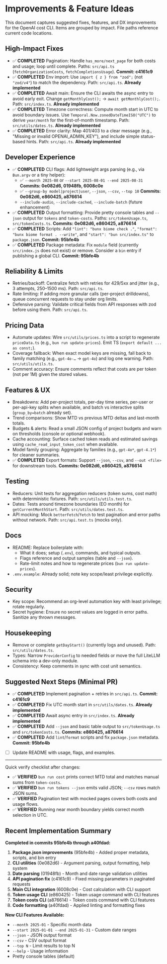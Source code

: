 # Improvements & Feature Ideas

This document captures suggested fixes, features, and DX improvements for the OpenAI cost CLI. Items are grouped by impact. File paths reference current code locations.

## High-Impact Fixes

-  ✅ **COMPLETED** Pagination: Handle `has_more/next_page` for both costs and usage; loop until complete. Paths: `src/api.ts` (`fetchOrganizationCosts`, `fetchCompletionsUsage`). **Commit: c4161c9**
-  ✅ **COMPLETED** Env import: Use `import { z } from "zod";` (not `"zod/v4"`) to match the dependency. Path: `src/api.ts`. **Already implemented**
-  ✅ **COMPLETED** Await main: Ensure the CLI awaits the async entry to avoid early exit. Change `getMonthlyCost();` → `await getMonthlyCost();`. Path: `src/index.ts`. **Already implemented**
-  ✅ **COMPLETED** Timezone correctness: Compute month start in UTC to avoid boundary issues. Use `Temporal.Now.zonedDateTimeISO("UTC")` to derive `year/month` for the first-of-month timestamp. Path: `src/utils/dates.ts`. **Already implemented**
-  ✅ **COMPLETED** Error clarity: Map 401/403 to a clear message (e.g., "Missing or invalid OPENAI_ADMIN_KEY"), and include simple status-based hints. Path: `src/api.ts`. **Already implemented**

## Developer Experience

-  ✅ **COMPLETED** CLI flags: Add lightweight args parsing (e.g., via `Bun.argv` or a tiny helper):
   -  ✅ `--month 2025-08` or `--start 2025-08-01 --end 2025-08-31` **Commits: 0e082d6, 01948fb, 6008c0e**
   -  ✅ `--group-by model|project|user`, `--json`, `--csv`, `--top 10` **Commits: 0e082d6, e860425, a876614**
   -  `--include-audio`, `--include-cached`, `--include-batch` (future enhancement)
-  ✅ **COMPLETED** Output formatting: Provide pretty console tables and `--json` output for `tokens` and `token-costs`. Paths: `src/tokenUsage.ts`, `src/tokenCosts.ts`. **Commits: 0e082d6, e860425, a876614**
-  ✅ **COMPLETED** Scripts: Add `"lint": "bunx biome check ."`, `"format": "bunx biome format . --write"`, and `"start": "bun src/index.ts"` to `package.json`. **Commit: 95bfe4b**
-  ✅ **COMPLETED** Package metadata: Fix `module` field (currently `src/index.js` does not exist) or remove. Consider a `bin` entry if publishing a global CLI. **Commit: 95bfe4b**

## Reliability & Limits

-  Retries/backoff: Centralize fetch with retries for 429/5xx and jitter (e.g., 3 attempts, 250–1500 ms). Path: `src/api.ts`.
-  Rate limiting: If adding more granular calls (per-project drilldowns), queue concurrent requests to stay under org limits.
-  Defensive parsing: Validate critical fields from API responses with zod before using them. Path: `src/api.ts`.

## Pricing Data

-  Automate updates: Wire `src/utils/prices.ts` into a script to regenerate `priceData.ts` (e.g., `bun run update-prices`). Emit TS (`export default ... as const;`).
-  Coverage fallback: When exact model keys are missing, fall back to family matching (e.g., `gpt-4o-…` → `gpt-4o`) and log one warning. Path: `src/utils/utils.ts`.
-  Comment accuracy: Ensure comments reflect that costs are per token (not per 1M) given the stored values.

## Features & UX

-  Breakdowns: Add per-project totals, per-day time series, per-user or per-api-key splits when available, and batch vs interactive splits (`group_by=batch` already set).
-  Trend comparisons: Show MTD vs previous MTD deltas and last-month totals.
-  Budgets & alerts: Read a small JSON config of project budgets and warn on thresholds (console or optional webhook).
-  Cache accounting: Surface cached token reads and estimated savings using `cache_read_input_token_cost` when available.
-  Model family grouping: Aggregate by families (e.g., `gpt-4o*`, `gpt-4.1*`) for cleaner summaries.
-  ✅ **COMPLETED** Export formats: Support `--json`, `--csv`, and `--out <file>` for downstream tools. **Commits: 0e082d6, e860425, a876614**

## Testing

-  Reducers: Unit tests for aggregation reducers (token sums, cost math) with deterministic fixtures. Path: `src/utils/utils.test.ts`.
-  Dates: Tests around timezone boundaries (EO month) for `getCurrentMonthStart`. Path: `src/utils/dates.test.ts`.
-  API mocking: Mock `betterFetch`/`fetch` to test pagination and error paths without network. Path: `src/api.test.ts` (mocks only).

## Docs

-  README: Replace boilerplate with:
   -  What it does; setup (`.env`), commands, and typical outputs.
   -  Flags reference and output samples (table and `--json`).
   -  Rate-limit notes and how to regenerate prices (`bun run update-prices`).
-  `.env.example`: Already solid; note key scope/least privilege explicitly.

## Security

-  Key scope: Recommend an org-level automation key with least privilege; rotate regularly.
-  Secret hygiene: Ensure no secret values are logged in error paths. Sanitize any thrown messages.

## Housekeeping

-  Remove or complete `getDayStart()` (currently logs and unused). Path: `src/utils/dates.ts`.
-  Types: Narrow `ProviderConfig` to needed fields or move the full LiteLLM schema into a dev-only module.
-  Consistency: Keep comments in sync with cost unit semantics.

## Suggested Next Steps (Minimal PR)

-  ✅ **COMPLETED** Implement pagination + retries in `src/api.ts`. **Commit: c4161c9**
-  ✅ **COMPLETED** Fix UTC month start in `src/utils/dates.ts`. **Already implemented**
-  ✅ **COMPLETED** Await async entry in `src/index.ts`. **Already implemented**
-  ✅ **COMPLETED** Add `--json` and basic table output to `src/tokenUsage.ts` and `src/tokenCosts.ts`. **Commits: e860425, a876614**
-  ✅ **COMPLETED** Add `lint`/`format` scripts and fix `package.json` metadata. **Commit: 95bfe4b**
-  [ ] Update README with usage, flags, and examples.

---

Quick verify checklist after changes:

-  ✅ **VERIFIED** `bun run cost` prints correct MTD total and matches manual sums from `token-costs`.
-  ✅ **VERIFIED** `bun run tokens --json` emits valid JSON; `--csv` rows match JSON sums.
-  ✅ **VERIFIED** Pagination test with mocked pages covers both costs and usage flows.
-  ✅ **VERIFIED** Running near month boundary yields correct month selection in UTC.

## Recent Implementation Summary

**Completed in commits 95bfe4b through a40fdad:**

1. **Package.json improvements** (95bfe4b) - Added proper metadata, scripts, and bin entry
2. **CLI utilities** (0e082d6) - Argument parsing, output formatting, help system
3. **Date parsing** (01948fb) - Month and date range validation utilities
4. **API pagination fix** (c4161c9) - Fixed missing parameters in paginated requests
5. **Main CLI integration** (6008c0e) - Cost calculation with CLI support
6. **Token usage CLI** (e860425) - Token usage command with CLI features
7. **Token costs CLI** (a876614) - Token costs command with CLI features
8. **Code formatting** (a40fdad) - Applied linting and formatting fixes

**New CLI Features Available:**

-  `--month 2025-01` - Specific month data
-  `--start 2025-01-01 --end 2025-01-31` - Custom date ranges
-  `--json` - JSON output format
-  `--csv` - CSV output format
-  `--top N` - Limit results to top N
-  `--help` - Usage information
-  Pretty console tables (default)
